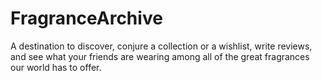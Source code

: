 # FragranceArchive
A destination to discover, conjure a collection or a wishlist, write reviews, and see what your friends are wearing among all of the great fragrances our world has to offer.